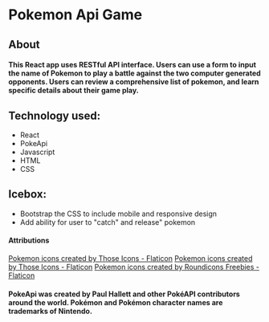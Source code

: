 # Pokemon Api Game

## About
#### This React app uses RESTful API interface. Users can use a form to input the name of Pokemon to play a battle against the two computer generated opponents. Users can review a comprehensive list of pokemon, and learn specific details about their game play.

## Technology used:
* React
* PokeApi
* Javascript
* HTML
* CSS

## Icebox:
* Bootstrap the CSS to include mobile and responsive design
* Add ability for user to "catch" and release" pokemon


#### Attributions
<a href="https://www.flaticon.com/free-icons/pokemon" title="pokemon icons">Pokemon icons created by Those Icons - Flaticon</a>
<a href="https://www.flaticon.com/free-icons/pokemon" title="pokemon icons">Pokemon icons created by Those Icons - Flaticon</a>
<a href="https://www.flaticon.com/free-icons/pokemon" title="pokemon icons">Pokemon icons created by Roundicons Freebies - Flaticon</a>

#### PokeApi was created by Paul Hallett and other PokéAPI contributors around the world. Pokémon and Pokémon character names are trademarks of Nintendo.
